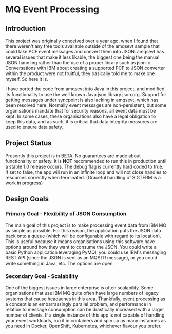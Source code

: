 # MQ Event Processing
## Introduction
This project was originally conceived over a year ago, when I found that there weren't any free tools available
outside of the amqsevt sample that could take PCF event messages and convert them into JSON. amqsevt has several
issues that make it less likable, the biggest one being the manual JSON handling rather than the use of a proper
library such as json-c. Conversations with IBM about creating a supported PCF to JSON converter within the product
were not fruitful, they basically told me to make one myself. So here it is.

I have ported the code from amqsevt into Java in this project, and modified its functionality to use the well known
Java json library json.org. Support for getting messages under syncpoint is also lacking in amqsevt, which has been
resolved here. Normally event messages are non-persistent, but some organisations mandate that for security reasons,
all event data must be kept. In some cases, these organisations also have a legal obligation to keep this data, and
as such, it is critical that data integrity measures are used to ensure data safety.

## Project Status
Presently this project is in BETA. No guarantees are made about functionality or safety. It is **NOT** recommended
to run this in production until a stable 1.0 release occurs. The debug flag is currently hard coded to true. If set
to false, the app will run in an infinite loop and will not close handles to resources correctly when terminated.
(Graceful handling of SIGTERM is a work in progress)

## Design Goals
### Primary Goal - Flexibility of JSON Consumption
The main goal of this project is to make processing event data from IBM MQ as simple as possible. For this reason,
the application puts the JSON data back onto a queue (which will be configurable with regard to its location). This
is useful because it means organisations using this software have options around how they want to consume the JSON.
You could write a basic Python application leveraging PyMQI, you could use IBM's messaging REST API (since the JSON
is sent as an MQSTR message), or you could write something in Java, etc. The options are open.

### Secondary Goal - Scalability
One of the biggest issues in large enterprise is often scalability. Some organisations that use IBM MQ quite often
have large numbers of legacy systems that cause headaches in this area. Thankfully, event processing as a concept
is an embarrassingly parallel problem, and performance in relation to message consumption can be drastically
increased with a larger number of clients. If a single instance of this app is not capable of handling your event
workloads, run it in containers and spin up as many instances as you need in Docker, OpenShift, Kubernetes, whichever
flavour you prefer.
